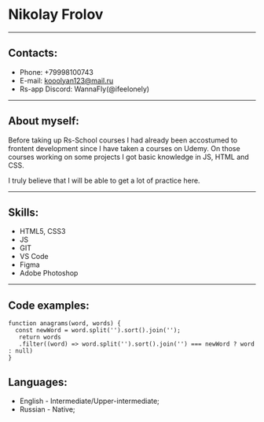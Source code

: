 # Nikolay Frolov
***
## Contacts: 
- Phone: +79998100743
- E-mail: kooolyan123@mail.ru
- Rs-app Discord: WannaFly(@ifeelonely)
***
## About myself:
Before taking up Rs-School courses I had already been accostumed to frontent development since I have taken a courses on Udemy. On those courses working on some projects I got basic knowledge in JS, HTML and CSS.

I truly believe that I will be able to get a lot of practice here.
***
## Skills:
- HTML5, CSS3
- JS
- GIT
- VS Code
- Figma
- Adobe Photoshop
***
## Code examples: 
```
function anagrams(word, words) {
  const newWord = word.split('').sort().join('');
   return words
   .filter((word) => word.split('').sort().join('') === newWord ? word : null)
}
```
## Languages: 
- English - Intermediate/Upper-intermediate;
- Russian - Native;